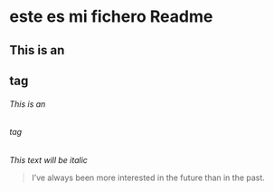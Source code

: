 #  este es mi fichero Readme
## This is an <h2> tag
###### This is an <h6> tag
*This text will be italic*

> I’ve always been more interested
> in the future than in the past.